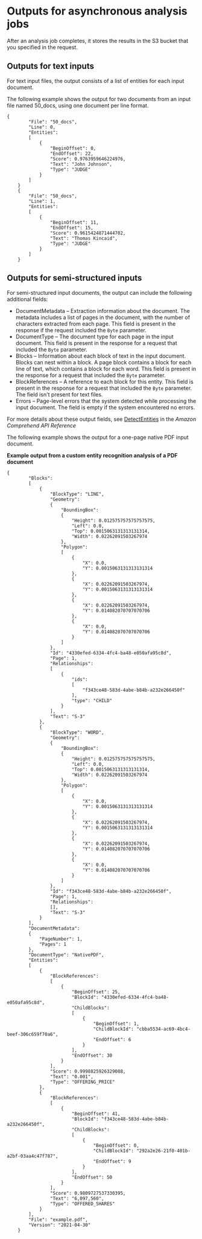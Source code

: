 # Outputs for asynchronous analysis jobs<a name="outputs-cer-async"></a>

After an analysis job completes, it stores the results in the S3 bucket that you specified in the request\.

## Outputs for text inputs<a name="outputs-cer-async-text"></a>

For text input files, the output consists of a list of entities for each input document\.

The following example shows the output for two documents from an input file named 50\_docs, using one document per line format\.

```
{
        "File": "50_docs",
        "Line": 0,
        "Entities":
        [
            {
                "BeginOffset": 0,
                "EndOffset": 22,
                "Score": 0.9763959646224976,
                "Text": "John Johnson",
                "Type": "JUDGE"
            }
        ]
    }
    {
        "File": "50_docs",
        "Line": 1,
        "Entities":
        [
            {
                "BeginOffset": 11,
                "EndOffset": 15,
                "Score": 0.9615424871444702,
                "Text": "Thomas Kincaid",
                "Type": "JUDGE"
            }
        ]
    }
```

## Outputs for semi\-structured inputs<a name="outputs-cer-async-other"></a>

For semi\-structured input documents, the output can include the following additional fields:
+ DocumentMetadata – Extraction information about the document\. The metadata includes a list of pages in the document, with the number of characters extracted from each page\. This field is present in the response if the request included the `Byte` parameter\.
+ DocumentType – The document type for each page in the input document\. This field is present in the response for a request that included the `Byte` parameter\.
+ Blocks – Information about each block of text in the input document\. Blocks can nest within a block\. A page block contains a block for each line of text, which contains a block for each word\. This field is present in the response for a request that included the `Byte` parameter\.
+ BlockReferences – A reference to each block for this entity\. This field is present in the response for a request that included the `Byte` parameter\. The field isn't present for text files\.
+ Errors – Page\-level errors that the system detected while processing the input document\. The field is empty if the system encountered no errors\.

For more details about these output fields, see [DetectEntities](https://docs.aws.amazon.com/comprehend/latest/APIReference/API_DetectEntities.html) in the *Amazon Comprehend API Reference*

The following example shows the output for a one\-page native PDF input document\.

**Example output from a custom entity recognition analysis of a PDF document**  

```
{
        "Blocks":
        [
            {
                "BlockType": "LINE",
                "Geometry":
                {
                    "BoundingBox":
                    {
                        "Height": 0.012575757575757575,
                        "Left": 0.0,
                        "Top": 0.0015063131313131314,
                        "Width": 0.02262091503267974
                    },
                    "Polygon":
                    [
                        {
                            "X": 0.0,
                            "Y": 0.0015063131313131314
                        },
                        {
                            "X": 0.02262091503267974,
                            "Y": 0.0015063131313131314
                        },
                        {
                            "X": 0.02262091503267974,
                            "Y": 0.014082070707070706
                        },
                        {
                            "X": 0.0,
                            "Y": 0.014082070707070706
                        }
                    ]
                },
                "Id": "4330efed-6334-4fc4-ba48-e050afa95c8d",
                "Page": 1,
                "Relationships":
                [
                    {
                        "ids":
                        [
                            "f343ce48-583d-4abe-b84b-a232e266450f"
                        ],
                        "type": "CHILD"
                    }
                ],
                "Text": "S-3"
            },
            {
                "BlockType": "WORD",
                "Geometry":
                {
                    "BoundingBox":
                    {
                        "Height": 0.012575757575757575,
                        "Left": 0.0,
                        "Top": 0.0015063131313131314,
                        "Width": 0.02262091503267974
                    },
                    "Polygon":
                    [
                        {
                            "X": 0.0,
                            "Y": 0.0015063131313131314
                        },
                        {
                            "X": 0.02262091503267974,
                            "Y": 0.0015063131313131314
                        },
                        {
                            "X": 0.02262091503267974,
                            "Y": 0.014082070707070706
                        },
                        {
                            "X": 0.0,
                            "Y": 0.014082070707070706
                        }
                    ]
                },
                "Id": "f343ce48-583d-4abe-b84b-a232e266450f",
                "Page": 1,
                "Relationships":
                [],
                "Text": "S-3"
            }
        ],
        "DocumentMetadata":
        {
            "PageNumber": 1,
            "Pages": 1
        },
        "DocumentType": "NativePDF",
        "Entities":
        [
            {
                "BlockReferences":
                [
                    {
                        "BeginOffset": 25,
                        "BlockId": "4330efed-6334-4fc4-ba48-e050afa95c8d",
                        "ChildBlocks":
                        [
                            {
                                "BeginOffset": 1,
                                "ChildBlockId": "cbba5534-ac69-4bc4-beef-306c659f70a6",
                                "EndOffset": 6
                            }
                        ],
                        "EndOffset": 30
                    }
                ],
                "Score": 0.9998825926329088,
                "Text": "0.001",
                "Type": "OFFERING_PRICE"
            },
            {
                "BlockReferences":
                [
                    {
                        "BeginOffset": 41,
                        "BlockId": "f343ce48-583d-4abe-b84b-a232e266450f",
                        "ChildBlocks":
                        [
                            {
                                "BeginOffset": 0,
                                "ChildBlockId": "292a2e26-21f0-401b-a2bf-03aa4c47f787",
                                "EndOffset": 9
                            }
                        ],
                        "EndOffset": 50
                    }
                ],
                "Score": 0.9809727537330395,
                "Text": "6,097,560",
                "Type": "OFFERED_SHARES"
            }
        ],
        "File": "example.pdf",
        "Version": "2021-04-30"
    }
```
